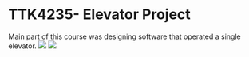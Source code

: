 # TTK4235- Elevator Project
Main part of this course was designing software that operated a single elevator.
![](https://i.imgur.com/vRvz8Ad.jpg)
![](https://i.imgur.com/OmlBJFk.jpg)
